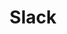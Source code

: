 ---
created: '2025-09-16T15:05:15.650775'
modified: '2025-09-16T15:05:15.650777'
ship_factor: 5
subtype: mcp-servers
tags: []
title: Slack
type: tool
version: 1
---